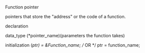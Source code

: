 Function pointer

pointers that store the "address" or the code of a function.

declaration

data_type (*pointer_name)(parameters the function takes)

initialization 
	(*ptr) = &Function_name;
/*	OR   */
	ptr = function_name;
